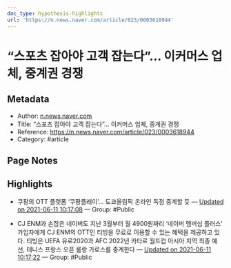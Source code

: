 ```yaml
---
doc_type: hypothesis-highlights
url: 'https://n.news.naver.com/article/023/0003618944'
---
```


# “스포츠 잡아야 고객 잡는다”… 이커머스 업체, 중계권 경쟁

## Metadata
- Author: [n.news.naver.com]()
- Title: “스포츠 잡아야 고객 잡는다”… 이커머스 업체, 중계권 경쟁
- Reference: https://n.news.naver.com/article/023/0003618944
- Category: #article

## Page Notes
## Highlights
- 쿠팡의 OTT 플랫폼 ‘쿠팡플레이’… 도쿄올림픽 온라인 독점 중계할 듯 — [Updated on 2021-06-11 10:17:08](https://hyp.is/vdvhKspSEeu0cW-ozrEMfg/n.news.naver.com/article/023/0003618944) — Group: #Public

- CJ ENM과 손잡은 네이버도 지난 3월부터 월 4900원짜리 ‘네이버 멤버십 플러스’ 가입자에게 CJ ENM의 OTT인 티빙을 무료로 이용할 수 있는 혜택을 제공하고 있다. 티빙은 UEFA 유로2020과 AFC 2022년 카타르 월드컵 아시아 지역 최종 예선, 테니스 프랑스 오픈 롤랑 가로스를 중계한다 — [Updated on 2021-06-11 10:17:22](https://hyp.is/xgCyuMpSEeu4Y1-dve1IpQ/n.news.naver.com/article/023/0003618944) — Group: #Public



